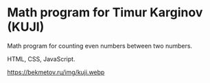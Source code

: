 # Math program for Timur Karginov (KUJI)
Math program for counting even numbers between two numbers.

HTML, CSS, JavaScript.

https://bekmetov.ru/img/kuji.webp
